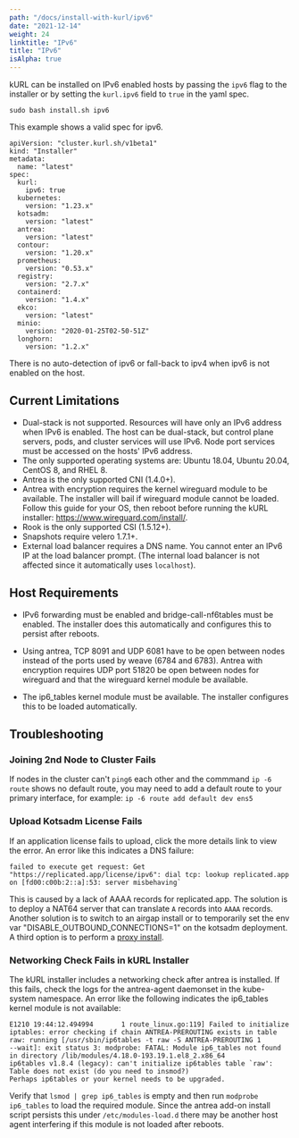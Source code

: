 ```yaml
---
path: "/docs/install-with-kurl/ipv6"
date: "2021-12-14"
weight: 24
linktitle: "IPv6"
title: "IPv6"
isAlpha: true
---
```

kURL can be installed on IPv6 enabled hosts by passing the `ipv6` flag to the installer or by setting the `kurl.ipv6` field to `true` in the yaml spec.

```
sudo bash install.sh ipv6
```

This example shows a valid spec for ipv6.

```
apiVersion: "cluster.kurl.sh/v1beta1"
kind: "Installer"
metadata: 
  name: "latest"
spec: 
  kurl:
    ipv6: true
  kubernetes: 
    version: "1.23.x"
  kotsadm:
    version: "latest"
  antrea: 
    version: "latest"
  contour: 
    version: "1.20.x"
  prometheus: 
    version: "0.53.x"
  registry: 
    version: "2.7.x"
  containerd: 
    version: "1.4.x"
  ekco: 
    version: "latest"
  minio: 
    version: "2020-01-25T02-50-51Z"
  longhorn: 
    version: "1.2.x"
```

There is no auto-detection of ipv6 or fall-back to ipv4 when ipv6 is not enabled on the host.


## Current Limitations

* Dual-stack is not supported. Resources will have only an IPv6 address when IPv6 is enabled. The host can be dual-stack, but control plane servers, pods, and cluster services will use IPv6. Node port services must be accessed on the hosts' IPv6 address.
* The only supported operating systems are: Ubuntu 18.04, Ubuntu 20.04, CentOS 8, and RHEL 8.
* Antrea is the only supported CNI (1.4.0+).
* Antrea with encryption requires the kernel wireguard module to be available. The installer will bail if wireguard module cannot be loaded. Follow this guide for your OS, then reboot before running the kURL installer: https://www.wireguard.com/install/.
* Rook is the only supported CSI (1.5.12+).
* Snapshots require velero 1.7.1+.
* External load balancer requires a DNS name. You cannot enter an IPv6 IP at the load balancer prompt. (The internal load balancer is not affected since it automatically uses `localhost`).

## Host Requirements

* IPv6 forwarding must be enabled and bridge-call-nf6tables must be enabled. The installer does this automatically and configures this to persist after reboots.

* Using antrea, TCP 8091 and UDP 6081 have to be open between nodes instead of the ports used by weave (6784 and 6783). Antrea with encryption requires UDP port 51820 be open between nodes for wireguard and that the wireguard kernel module be available.

* The ip6_tables kernel module must be available. The installer configures this to be loaded automatically.


## Troubleshooting

### Joining 2nd Node to Cluster Fails

If nodes in the cluster can't `ping6` each other and the commmand `ip -6 route` shows no default route, you may need to add a default route to your primary interface, for example: `ip -6 route add default dev ens5`

### Upload Kotsadm License Fails

If an application license fails to upload, click the more details link to view the error.
An error like this indicates a DNS failure:
```
failed to execute get request: Get "https://replicated.app/license/ipv6": dial tcp: lookup replicated.app on [fd00:c00b:2::a]:53: server misbehaving`
```

This is caused by a lack of AAAA records for replicated.app.
The solution is to deploy a NAT64 server that can translate `A` records into `AAAA` records.
Another solution is to switch to an airgap install or to temporarily set the env var "DISABLE_OUTBOUND_CONNECTIONS=1" on the kotsadm deployment.
A third option is to perform a [proxy install](/docs/install-with-kurl/proxy-installs).

### Networking Check Fails in kURL Installer

The kURL installer includes a networking check after antrea is installed.
If this fails, check the logs for the antrea-agent daemonset in the kube-system namespace.
An error like the following indicates the ip6_tables kernel module is not available:
```
E1210 19:44:12.494994       1 route_linux.go:119] Failed to initialize iptables: error checking if chain ANTREA-PREROUTING exists in table raw: running [/usr/sbin/ip6tables -t raw -S ANTREA-PREROUTING 1 
--wait]: exit status 3: modprobe: FATAL: Module ip6_tables not found in directory /lib/modules/4.18.0-193.19.1.el8_2.x86_64
ip6tables v1.8.4 (legacy): can't initialize ip6tables table `raw': Table does not exist (do you need to insmod?)
Perhaps ip6tables or your kernel needs to be upgraded.
```

Verify that `lsmod | grep ip6_tables` is empty and then run `modprobe ip6_tables` to load the required module.
Since the antrea add-on install script persists this under `/etc/modules-load.d` there may be another host agent interfering if this module is not loaded after reboots.
